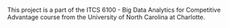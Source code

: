 This project is a part of the ITCS 6100 - Big Data Analytics for Competitive Advantage course from the University of North Carolina at Charlotte.
